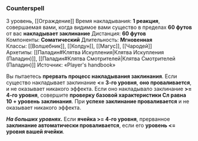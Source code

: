 ### Counterspell

3 уровень, [[Ограждение]]
Время накладывания: **1 реакция**, совершаемая вами, когда видимое вами существо в пределах **60 футов** от вас **накладывает заклинание**
Дистанция: **60 футов**
Компоненты: **Соматический**
Длительность: **Мгновенная**
Классы: [[Волшебник]], [[Колдун]], [[Магус]], [[Чародей]]
Архетипы: [[Паладин#Клятва Искупления|Клятва Искупления (Паладин)]], [[Паладин#Клятва Смотрителей|Клятва Смотрителей (Паладин)]]
Источник: «Player's handbook»

Вы пытаетесь **прервать процесс накладывания заклинания**. Если существо накладывает заклинание **<= 3-го уровня**, **оно проваливается**, и не оказывает никакого эффекта. Если оно накладывало заклинание **>= 4-го уровня**, совершите **проверку базовой характеристики Сл равна 10 + уровень заклинания**. При **успехе заклинание проваливается** и не оказывает никакого эффекта.

**_На больших уровнях._** Если **ячейка >= 4-го уровня**, прерванное **заклинание автоматически проваливается**, если его **уровень <= уровня вашей ячейки**.